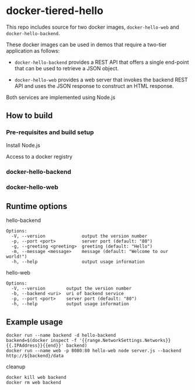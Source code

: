 # docker-tiered-hello

This repo includes source for two docker images, `docker-hello-web` and `docker-hello-backend`.

These docker images can be used in demos that require a two-tier application as follows:

* `docker-hello-backend` provides a REST API that offers a single end-point that can be used to retrieve a JSON object.

* `docker-hello-web` provides a web server that invokes the backend REST API and uses the JSON response to construct an HTML response.

Both services are implemented using Node.js

## How to build

### Pre-requisites and build setup

Install Node.js

Access to a docker registry

### docker-hello-backend



### docker-hello-web


## Runtime options

hello-backend
```
Options:
  -V, --version              output the version number
  -p, --port <port>          server port (default: "80")
  -g, --greeting <greeting>  greeting (default: "Hello")
  -m, --message <message>    message (default: "Welcome to our world!")
  -h, --help                 output usage information
```

hello-web
```
Options:
  -V, --version        output the version number
  -b, --backend <uri>  uri of backend service
  -p, --port <port>    server port (default: "80")
  -h, --help           output usage information
```

## Example usage

```
docker run --name backend -d hello-backend
backend=$(docker inspect -f '{{range.NetworkSettings.Networks}}{{.IPAddress}}{{end}}' backend)
docker run --name web -p 8080:80 hello-web node server.js --backend http://${backend}/data
```

cleanup
```
docker kill web backend
docker rm web backend
```
